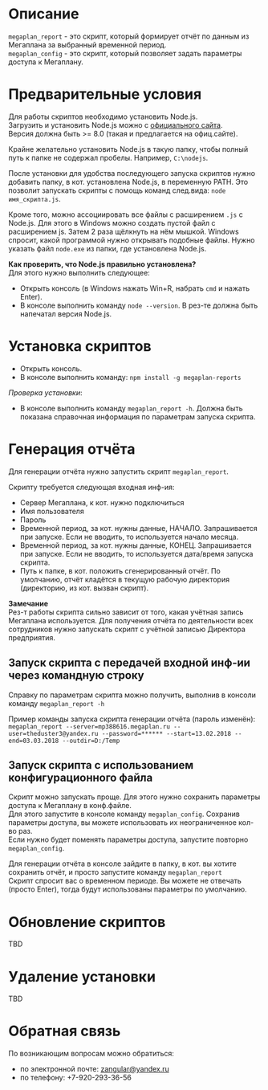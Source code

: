 ﻿# Описание

`megaplan_report` - это скрипт, который формирует отчёт по данным из Мегаплана за выбранный временной период.  
`megaplan_config` - это скрипт, который позволяет задать параметры доступа к Мегаплану.


# Предварительные условия

Для работы скриптов необходимо установить Node.js.  
Загрузить и установить Node.js можно c [официального сайта](https://nodejs.org/en/).  
Версия должна быть >= 8.0 (такая и предлагается на офиц.сайте).

Крайне желательно установить Node.js в такую папку, чтобы полный путь к папке не содержал пробелы. Например, `C:\nodejs`.  

После установки для удобства последующего запуска скриптов нужно добавить папку, в кот. установлена Node.js, в переменную PATH. 
Это позволит запускать скрипты с помощь команд след.вида: `node имя_скрипта.js`.  

Кроме того, можно ассоциировать все файлы с расширением `.js` с Node.js. 
Для этого в Windows можно создать пустой файл с расширением js. 
Затем 2 раза щёлкнуть на нём мышкой. Windows спросит, какой программой 
нужно открывать подобные файлы. Нужно указать файл `node.exe` из папки, где установлена Node.js.

**Как проверить, что Node.js правильно установлена?**  
Для этого нужно выполнить следующее:
* Открыть консоль (в Windows нажать Win+R, набрать `cmd` и нажать Enter).
* В консоле выполнить команду `node --version`. В рез-те должна быть напечатал версия Node.js.


# Установка скриптов

* Открыть консоль.
* В консоле выполнить команду: `npm install -g megaplan-reports`

*Проверка установки*:
* В консоле выполнить команду `megaplan_report -h`. 
Должна быть показана справочная информация по параметрам запуска скрипта.


# Генерация отчёта

Для генерации отчёта нужно запустить скрипт `megaplan_report`.  

Скрипту требуется следующая входная инф-ия:
* Сервер Мегаплана, к кот. нужно подключиться
* Имя пользователя
* Пароль
* Временной период, за кот. нужны данные, НАЧАЛО. Запрашивается при запуске. Если не вводить, то используется начало месяца.
* Временной период, за кот. нужны данные, КОНЕЦ. Запрашивается при запуске. Если не вводить, то используется дата/время запуска скрипта.
* Путь к папке, в кот. положить сгенерированный отчёт. По умолчанию, отчёт кладётся в текущую рабочую директория (директорию, из кот. вызван скрипт).

**Замечание**  
Рез-т работы скрипта сильно зависит от того, какая учётная запись Мегаплана используется. 
Для получения отчёта по деятельности всех сотрудников нужно запускать скрипт с учётной записью Директора предприятия.


## Запуск скрипта с передачей входной инф-ии через командную строку

Справку по параметрам скрипта можно получить, выполнив в консоли команду `megaplan_report -h`  

Пример команды запуска скрипта генерации отчёта (пароль изменён):  
`megaplan_report --server=mp388616.megaplan.ru --user=theduster3@yandex.ru --password=****** --start=13.02.2018 --end=03.03.2018 --outdir=D:/Temp`


## Запуск скрипта с использованием конфигурационного файла

Скрипт можно запускать проще. Для этого нужно сохранить параметры доступа к Мегаплану в конф.файле.  
Для этого запустите в консоле команду `megaplan_config`. Сохранив параметры доступа, 
вы можете использовать их неограниченное кол-во раз.  
Если нужно будет поменять параметры доступа, запустите повторно `megaplan_config`.  

Для генерации отчёта в консоле зайдите в папку, в кот. вы хотите сохранить отчёт, и просто запустите команду `megaplan_report`  
Скрипт спросит вас о временном периоде. Вы можете не отвечать (просто Enter), тогда будут использованы параметры по умолчанию.  


# Обновление скриптов

TBD


# Удаление установки

TBD

 
# Обратная связь

По возникающим вопросам можно обратиться: 
* по электронной почте: zangular@yandex.ru
* по телефону: +7-920-293-36-56
  
